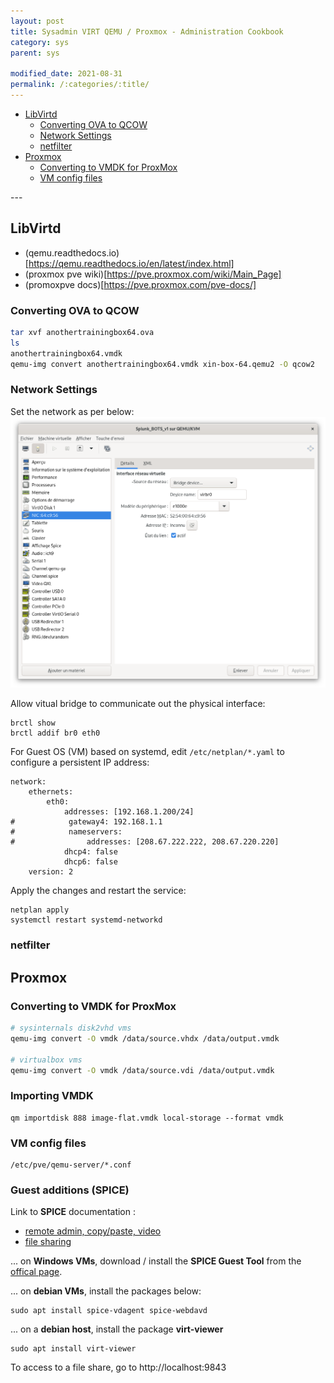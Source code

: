 ```yaml
---
layout: post
title: Sysadmin VIRT QEMU / Proxmox - Administration Cookbook
category: sys
parent: sys

modified_date: 2021-08-31
permalink: /:categories/:title/
---
```


<!-- vscode-markdown-toc -->
* [LibVirtd](#LibVirtd)
	* [Converting OVA to QCOW](#ConvertingOVAtoQCOW)
	* [ Network Settings](#NetworkSettings)
	* [ netfilter](#netfilter)
* [Proxmox](#Proxmox)
	* [Converting to VMDK for ProxMox](#ConvertingtoVMDKforProxMox)
	* [ VM config files](#VMconfigfiles)

<!-- vscode-markdown-toc-config
	numbering=false
	autoSave=true
	/vscode-markdown-toc-config -->
<!-- /vscode-markdown-toc -->---

## <a name='LibVirtd'></a>LibVirtd

- (qemu.readthedocs.io)[https://qemu.readthedocs.io/en/latest/index.html]
- (proxmox pve wiki)[https://pve.proxmox.com/wiki/Main_Page]
- (promoxpve docs)[https://pve.proxmox.com/pve-docs/]

### <a name='ConvertingOVAtoQCOW'></a>Converting OVA to QCOW
```sh
tar xvf anothertrainingbox64.ova
ls
anothertrainingbox64.vmdk
qemu-img convert anothertrainingbox64.vmdk xin-box-64.qemu2 -O qcow2
```

### <a name='NetworkSettings'></a>Network Settings

Set the network as per below:
![.](/assets/images/qemu-vm-network-settings.png)

Allow vitual bridge to communicate out the physical interface:
```
brctl show
brctl addif br0 eth0
```

For Guest OS (VM) based on systemd, edit ```/etc/netplan/*.yaml``` to configure a persistent IP address:
```
network:
    ethernets:
        eth0:
            addresses: [192.168.1.200/24]
#            gateway4: 192.168.1.1
#            nameservers:
#                addresses: [208.67.222.222, 208.67.220.220]
            dhcp4: false
            dhcp6: false
    version: 2
```

Apply the changes and restart the service:
```
netplan apply
systemctl restart systemd-networkd
```

### <a name='netfilter'></a>netfilter


## <a name='Proxmox'></a>Proxmox

### <a name='ConvertingtoVMDKforProxMox'></a>Converting to VMDK for ProxMox
```sh
# sysinternals disk2vhd vms
qemu-img convert -O vmdk /data/source.vhdx /data/output.vmdk

# virtualbox vms
qemu-img convert -O vmdk /data/source.vdi /data/output.vmdk
```

### <a name='ConvertingtoVMDKforProxMox'></a>Importing VMDK
```
qm importdisk 888 image-flat.vmdk local-storage --format vmdk
```

### <a name='VMconfigfiles'></a>VM config files 

```
/etc/pve/qemu-server/*.conf
```

### <a name='VMconfigfiles'></a>Guest additions (SPICE)

Link to **SPICE** documentation :
- [remote admin, copy/paste, video](https://pve.proxmox.com/wiki/SPICE)
- [file sharing](https://pve.proxmox.com/pve-docs/pve-admin-guide.html#qm_spice_enhancements)

... on **Windows VMs**, download / install the **SPICE Guest Tool** from the [offical page](https://www.spice-space.org/download/binaries/spice-guest-tools/). 

... on **debian VMs**, install the packages below:
```
sudo apt install spice-vdagent spice-webdavd 
```

... on a **debian host**, install the package **virt-viewer**
```
sudo apt install virt-viewer
```

To access to a file share, go to http://localhost:9843